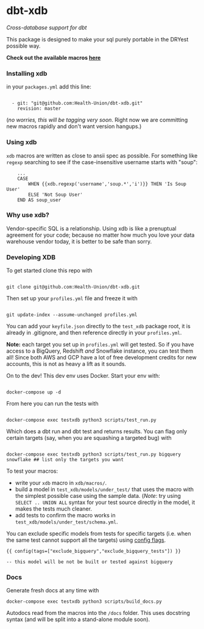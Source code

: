 # dbt-xdb
_Cross-database support for dbt_

This package is designed to make your sql purely portable in the DRYest possible way. 

**Check out the available macros [here](docs/macros.md)**


### Installing xdb

in your `packages.yml` add this line:

```

  - git: "git@github.com:Health-Union/dbt-xdb.git"
    revision: master

```
(_no worries, this will be tagging very soon_. Right now we are committing new macros rapidly and don't want version hangups.)


### Using xdb

`xdb` macros are written as close to ansii spec as possible. 
For something like `regexp` searching to see if the case-insensitive username starts with "soup":

```
    ...
    CASE
        WHEN {{xdb.regexp('username','soup.*','i')}} THEN 'Is Soup User'
        ELSE 'Not Soup User'
    END AS soup_user 

```

### Why use xdb? 

Vendor-specific SQL is a relationship. 
Using xdb is like a prenuptual agreement for your code; because no matter how much you love your data warehouse vendor today, it is better to be safe than sorry. 

### Developing XDB
To get started clone this repo with 

```

git clone git@github.com:Health-Union/dbt-xdb.git

```

Then set up your `profiles.yml` file and freeze it with 

```

git update-index --assume-unchanged profiles.yml

```
You can add your `keyfile.json` directly to the `test_xdb` package root, it is already in .gitignore, and then reference directly in your `profiles.yml`. 


**Note:** each target you set up in `profiles.yml` will get tested. So if you have access to a BigQuery, Redshift _and_ Snowflake instance, you can test them all! Since both AWS and GCP have a lot of free development credits for new accounts, this is not as heavy a lift as it sounds. 

On to the dev! 
This dev env uses Docker. Start your env with:

```

docker-compose up -d

```

From here you can run the tests with

```

docker-compose exec testxdb python3 scripts/test_run.py

```

Which does a dbt run and dbt test and returns results. You can flag only certain targets (say, when you are squashing a targeted bug) with 

```

docker-compose exec testxdb python3 scripts/test_run.py bigquery snowflake ## list only the targets you want

```

To test your macros:

- write your `xdb` macro in `xdb/macros/`. 
- build a model in `test_xdb/models/under_test/` that uses the macro with the simplest possible case using the sample data.
  (_Note_: try using `SELECT .. UNION ALL` syntax for your test source directly in the model, it makes the tests much cleaner.
- add tests to confirm the macro works in `test_xdb/models/under_test/schema.yml`.

You can exclude specific models from tests for specific targets (i.e. when the same test cannot support all the targets) using [config flags](https://docs.getdbt.com/docs/building-a-dbt-project/building-models/tags/).

```
{{ config(tags=["exclude_bigquery","exclude_bigquery_tests"]) }}

-- this model will be not be built or tested against bigquery

```

### Docs

Generate fresh docs at any time with 

```
docker-compose exec testxdb python3 scripts/build_docs.py 
```

Autodocs read from the macros into the `/docs` folder. This uses docstring syntax (and will be split into a stand-alone module soon).


